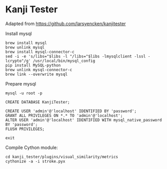 # Kanji Tester

Adapted from https://github.com/larsyencken/kanjitester


Install mysql

    brew install mysql
    brew unlink mysql
    brew install mysql-connector-c
    sed -i -e 's/libs="$libs -l "/libs="$libs -lmysqlclient -lssl -lcrypto"/g' /usr/local/bin/mysql_config
    pip install MySQL-python
    brew unlink mysql-connector-c
    brew link --overwrite mysql
    
Prepare mysql

    mysql -u root -p
    
    CREATE DATABASE KanjiTester;
    
    CREATE USER 'admin'@'localhost' IDENTIFIED BY 'password';
    GRANT ALL PRIVILEGES ON *.* TO 'admin'@'localhost';
    ALTER USER 'admin'@'localhost' IDENTIFIED WITH mysql_native_password BY 'password';
    FLUSH PRIVILEGES;
    
    exit
    
   
Compile Cython module:
       
    cd kanji_tester/plugins/visual_similarity/metrics
    cythonize -a -i stroke.pyx
